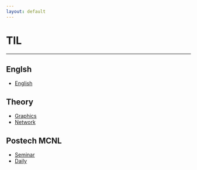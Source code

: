 ```yaml
---
layout: default
---
```


# TIL   
---
## Englsh   
- [English](TIL/English/README)  
  
## Theory   
- [Graphics](TIL/Theory/Graphics/README)  
- [Network](TIL/Theory/Network/README)  
  
## Postech MCNL   
- [Seminar]()  
- [Daily]()  

